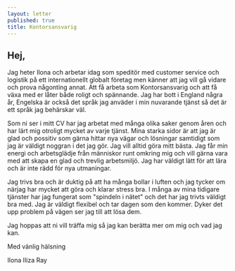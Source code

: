 ```yaml
---
layout: letter
published: true
title: Kontorsansvarig
---
```

## Hej,

Jag heter Ilona och arbetar idag som speditör med customer service och logistik på ett internationellt globalt företag men känner att jag vill gå vidare och prova någonting annat. Att få arbeta som Kontorsansvarig och att få växa med er låter både roligt och spännande. Jag har bott i England några år, Engelska är också det språk jag anväder i min nuvarande tjänst så det är ett språk jag behärskar väl.

Som ni ser i mitt CV har jag arbetat med många olika saker genom åren och har lärt mig otroligt mycket av varje tjänst. Mina starka sidor är att jag är glad och possitiv som gärna hittar nya vägar och lösningar samtidigt som jag är väldigt noggran i det jag gör. Jag vill alltid göra mitt bästa. Jag får min energi och arbetsglädje från människor runt omkring mig och vill gärna vara med att skapa en glad och trevlig arbetsmiljö. Jag har väldigt lätt för att lära och är inte rädd för nya utmaningar.

Jag trivs bra och är duktig på att ha många bollar i luften och jag tycker om närjag har mycket att göra och klarar stress bra. I många av mina tidigare tjänster har jag fungerat som "spindeln i nätet" och det har jag trivts väldigt bra med. Jag är väldigt flexibel och tar dagen som den kommer. Dyker det upp problem på vägen ser jag till att lösa dem. 

Jag hoppas att ni vill träffa mig så jag kan berätta mer om mig och vad jag kan.

Med vänlig hälsning 

Ilona Iliza Ray




